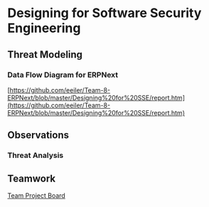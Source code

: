 # Designing for Software Security Engineering
## Threat Modeling
### Data Flow Diagram for ERPNext
[https://github.com/eeiler/Team-8-ERPNext/blob/master/Designing%20for%20SSE/report.htm](https://github.com/eeiler/Team-8-ERPNext/blob/master/Designing%20for%20SSE/report.htm)
## Observations
### Threat Analysis
## Teamwork
[Team Project Board](https://github.com/eeiler/Team-8-ERPNext/projects/4) 
